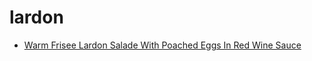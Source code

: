 # lardon

 * [Warm Frisee Lardon Salade With Poached Eggs In Red Wine Sauce](../../index/w/warm-frisee-lardon-salade-with-poached-eggs-in-red-wine-sauce-241765.json)

